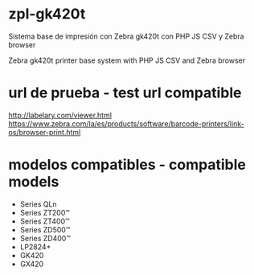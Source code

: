 # zpl-gk420t
Sistema base de impresión con Zebra gk420t con PHP JS CSV y Zebra browser

Zebra gk420t printer base system with PHP JS CSV and Zebra browser

# url de prueba - test url compatible 
http://labelary.com/viewer.html
https://www.zebra.com/la/es/products/software/barcode-printers/link-os/browser-print.html

# modelos compatibles - compatible models
- Series QLn
- Series ZT200™
- Series ZT400™
- Series ZD500™
- Series ZD400™
- LP2824+
- GK420
- GX420 
